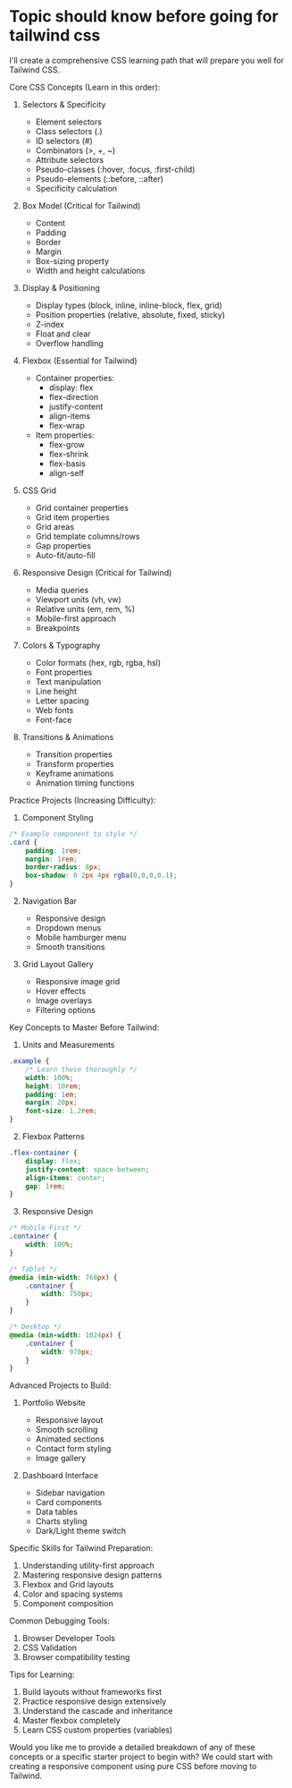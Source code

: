 # Topic should know before going for tailwind css
I'll create a comprehensive CSS learning path that will prepare you well for Tailwind CSS.

Core CSS Concepts (Learn in this order):

1. Selectors & Specificity
   - Element selectors
   - Class selectors (.)
   - ID selectors (#)
   - Combinators (>, +, ~)
   - Attribute selectors
   - Pseudo-classes (:hover, :focus, :first-child)
   - Pseudo-elements (::before, ::after)
   - Specificity calculation

2. Box Model (Critical for Tailwind)
   - Content
   - Padding
   - Border
   - Margin
   - Box-sizing property
   - Width and height calculations

3. Display & Positioning
   - Display types (block, inline, inline-block, flex, grid)
   - Position properties (relative, absolute, fixed, sticky)
   - Z-index
   - Float and clear
   - Overflow handling

4. Flexbox (Essential for Tailwind)
   - Container properties:
     - display: flex
     - flex-direction
     - justify-content
     - align-items
     - flex-wrap
   - Item properties:
     - flex-grow
     - flex-shrink
     - flex-basis
     - align-self

5. CSS Grid
   - Grid container properties
   - Grid item properties
   - Grid areas
   - Grid template columns/rows
   - Gap properties
   - Auto-fit/auto-fill

6. Responsive Design (Critical for Tailwind)
   - Media queries
   - Viewport units (vh, vw)
   - Relative units (em, rem, %)
   - Mobile-first approach
   - Breakpoints

7. Colors & Typography
   - Color formats (hex, rgb, rgba, hsl)
   - Font properties
   - Text manipulation
   - Line height
   - Letter spacing
   - Web fonts
   - Font-face

8. Transitions & Animations
   - Transition properties
   - Transform properties
   - Keyframe animations
   - Animation timing functions

Practice Projects (Increasing Difficulty):

1. Component Styling
```css
/* Example component to style */
.card {
    padding: 1rem;
    margin: 1rem;
    border-radius: 8px;
    box-shadow: 0 2px 4px rgba(0,0,0,0.1);
}
```

2. Navigation Bar
   - Responsive design
   - Dropdown menus
   - Mobile hamburger menu
   - Smooth transitions

3. Grid Layout Gallery
   - Responsive image grid
   - Hover effects
   - Image overlays
   - Filtering options

Key Concepts to Master Before Tailwind:

1. Units and Measurements
```css
.example {
    /* Learn these thoroughly */
    width: 100%;
    height: 10rem;
    padding: 1em;
    margin: 20px;
    font-size: 1.2rem;
}
```

2. Flexbox Patterns
```css
.flex-container {
    display: flex;
    justify-content: space-between;
    align-items: center;
    gap: 1rem;
}
```

3. Responsive Design
```css
/* Mobile First */
.container {
    width: 100%;
}

/* Tablet */
@media (min-width: 768px) {
    .container {
        width: 750px;
    }
}

/* Desktop */
@media (min-width: 1024px) {
    .container {
        width: 970px;
    }
}
```

Advanced Projects to Build:

1. Portfolio Website
   - Responsive layout
   - Smooth scrolling
   - Animated sections
   - Contact form styling
   - Image gallery

2. Dashboard Interface
   - Sidebar navigation
   - Card components
   - Data tables
   - Charts styling
   - Dark/Light theme switch

Specific Skills for Tailwind Preparation:
1. Understanding utility-first approach
2. Mastering responsive design patterns
3. Flexbox and Grid layouts
4. Color and spacing systems
5. Component composition

Common Debugging Tools:
1. Browser Developer Tools
2. CSS Validation
3. Browser compatibility testing

Tips for Learning:
1. Build layouts without frameworks first
2. Practice responsive design extensively
3. Understand the cascade and inheritance
4. Master flexbox completely
5. Learn CSS custom properties (variables)

Would you like me to provide a detailed breakdown of any of these concepts or a specific starter project to begin with? We could start with creating a responsive component using pure CSS before moving to Tailwind.